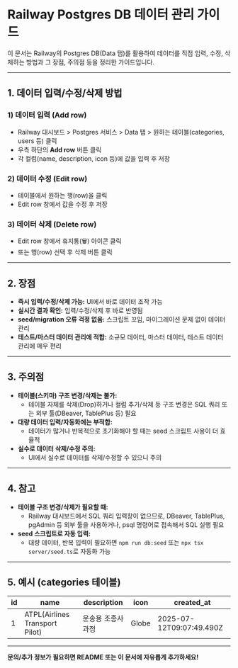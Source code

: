 # Railway Postgres DB 데이터 관리 가이드

이 문서는 Railway의 Postgres DB(Data 탭)를 활용하여 데이터를 직접 입력, 수정, 삭제하는 방법과 그 장점, 주의점 등을 정리한 가이드입니다.

---

## 1. 데이터 입력/수정/삭제 방법

### 1) 데이터 입력 (Add row)
- Railway 대시보드 > Postgres 서비스 > Data 탭 > 원하는 테이블(categories, users 등) 클릭
- 우측 하단의 **Add row** 버튼 클릭
- 각 컬럼(name, description, icon 등)에 값을 입력 후 저장

### 2) 데이터 수정 (Edit row)
- 테이블에서 원하는 행(row)을 클릭
- Edit row 창에서 값을 수정 후 저장

### 3) 데이터 삭제 (Delete row)
- Edit row 창에서 휴지통(🗑️) 아이콘 클릭
- 또는 행(row) 선택 후 삭제 버튼 클릭

---

## 2. 장점
- **즉시 입력/수정/삭제 가능:** UI에서 바로 데이터 조작 가능
- **실시간 결과 확인:** 입력/수정/삭제 후 바로 반영됨
- **seed/migration 오류 걱정 없음:** 스크립트 꼬임, 마이그레이션 문제 없이 데이터 관리
- **테스트/마스터 데이터 관리에 적합:** 소규모 데이터, 마스터 데이터, 테스트 데이터 관리에 매우 편리

---

## 3. 주의점
- **테이블(스키마) 구조 변경/삭제는 불가:**
  - 테이블 자체를 삭제(Drop)하거나 컬럼 추가/삭제 등 구조 변경은 SQL 쿼리 또는 외부 툴(DBeaver, TablePlus 등) 필요
- **대량 데이터 입력/자동화에는 부적합:**
  - 데이터가 많거나 반복적으로 초기화해야 할 때는 seed 스크립트 사용이 더 효율적
- **실수로 데이터 삭제/수정 주의:**
  - UI에서 실수로 데이터를 삭제/수정할 수 있으니 주의

---

## 4. 참고
- **테이블 구조 변경/삭제가 필요할 때:**
  - Railway 대시보드에서 SQL 쿼리 입력창이 없으므로, DBeaver, TablePlus, pgAdmin 등 외부 툴을 사용하거나, psql 명령어로 접속해서 SQL 실행 필요
- **seed 스크립트로 자동 입력:**
  - 대량 데이터, 반복 입력이 필요하면 `npm run db:seed` 또는 `npx tsx server/seed.ts`로 자동화 가능

---

## 5. 예시 (categories 테이블)
| id | name                           | description           | icon      | created_at                |
|----|----------------------------------|-----------------------|-----------|--------------------------|
| 1  | ATPL(Airlines Transport Pilot)  | 운송용 조종사 과정    | Globe     | 2025-07-12T09:07:49.490Z |

---

**문의/추가 정보가 필요하면 README 또는 이 문서에 자유롭게 추가하세요!** 